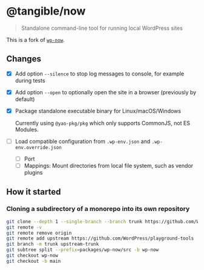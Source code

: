# @tangible/now

> Standalone command-line tool for running local WordPress sites

This is a fork of [`wp-now`](https://github.com/WordPress/playground-tools/tree/trunk/packages/wp-now).

## Changes

- [x] Add option `--silence` to stop log messages to console, for example during tests
- [x] Add option `--open` to optionally open the site in a browser (previously by default)
- [x] Package standalone executable binary for Linux/macOS/Windows

  Currently using `@yao-pkg/pkg` which only supports CommonJS, not ES Modules.

- [ ] Load compatible configuration from `.wp-env.json` and `.wp-env.override.json`
  - [ ] Port
  - [ ] Mappings: Mount directories from local file system, such as vendor plugins

## How it started

### Cloning a subdirectory of a monorepo into its own repository

```sh
git clone --depth 1 --single-branch --branch trunk https://github.com/WordPress/playground-tools now
git remote -v
git remote remove origin
git remote add upstream https://github.com/WordPress/playground-tools
git branch -m trunk upstream-trunk
git subtree split --prefix=packages/wp-now/src -b wp-now
git checkout wp-now
git checkout -b main
```
